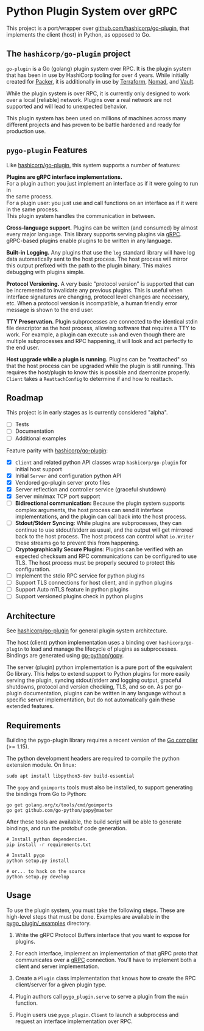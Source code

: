 # Python Plugin System over gRPC 

This project is a port/wrapper over [github.com/hashicorp/go-plugin](https://github.com/hashicorp/go-plugin), 
that implements the client (host) in Python, as opposed to Go.

## The `hashicorp/go-plugin` project

`go-plugin` is a Go (golang) plugin system over RPC. It is the plugin system
that has been in use by HashiCorp tooling for over 4 years. While initially
created for [Packer](https://www.packer.io), it is additionally in use by
[Terraform](https://www.terraform.io), [Nomad](https://www.nomadproject.io), and
[Vault](https://www.vaultproject.io).

While the plugin system is over RPC, it is currently only designed to work
over a local [reliable] network. Plugins over a real network are not supported
and will lead to unexpected behavior.

This plugin system has been used on millions of machines across many different
projects and has proven to be battle hardened and ready for production use.

## `pygo-plugin` Features

Like [hashicorp/go-plugin](https://github.com/hashicorp/go-plugin), this system supports a 
number of features:

**Plugins are gRPC interface implementations.**  
For a plugin author: you just implement an interface as if it were going to run in  
the same process.  
For a plugin user: you just use and call functions on an interface as if it 
were in the same process.  
This plugin system handles the communication in between.

**Cross-language support.** Plugins can be written (and consumed) by
almost every major language. This library supports serving plugins via
[gRPC](http://www.grpc.io). gRPC-based plugins enable plugins to be written
in any language.

**Built-in Logging.** Any plugins that use the `log` standard library
will have log data automatically sent to the host process. The host
process will mirror this output prefixed with the path to the plugin
binary. This makes debugging with plugins simple.

**Protocol Versioning.** A very basic "protocol version" is supported that
can be incremented to invalidate any previous plugins. This is useful when
interface signatures are changing, protocol level changes are necessary,
etc. When a protocol version is incompatible, a human friendly error
message is shown to the end user.

**TTY Preservation.** Plugin subprocesses are connected to the identical
stdin file descriptor as the host process, allowing software that requires
a TTY to work. For example, a plugin can execute `ssh` and even though there
are multiple subprocesses and RPC happening, it will look and act perfectly
to the end user.

**Host upgrade while a plugin is running.** Plugins can be "reattached"
so that the host process can be upgraded while the plugin is still running.
This requires the host/plugin to know this is possible and daemonize
properly. `Client` takes a `ReattachConfig` to determine if and how to
reattach.


## Roadmap

This project is in early stages as is currently considered "alpha". 

* [ ] Tests
* [ ] Documentation 
* [ ] Additional examples 

Feature parity with [hashicorp/go-plugin](https://github.com/hashicorp/go-plugin):

* [X] `Client` and related python API classes wrap `hashicorp/go-plugin` for initial host support
* [X] Initial `Server` and configuration python API
* [X] Vendored go-plugin server proto files
* [X] Server reflection and controller service (graceful shutdown)
* [X] Server min/max TCP port support
* [ ] **Bidirectional communication:** Because the plugin system supports
  complex arguments, the host process can send it interface implementations, and the 
  plugin can call back into the host process.
* [ ] **Stdout/Stderr Syncing**: While plugins are subprocesses, they can continue
  to use stdout/stderr as usual, and the output will get mirrored back to
  the host process. The host process can control what `io.Writer` these
  streams go to prevent this from happening.
* [ ] **Cryptographically Secure Plugins**: Plugins can be verified with an expected
  checksum and RPC communications can be configured to use TLS. The host process
  must be properly secured to protect this configuration.
* [ ] Implement the stdio RPC service for python plugins
* [ ] Support TLS connections for host client, and in python plugins
* [ ] Support Auto mTLS feature in python plugins
* [ ] Support versioned plugins check in python plugins

## Architecture

See [hashicorp/go-plugin](https://github.com/hashicorp/go-plugin) for general plugin
system architecture.

The host (client) python implementation uses a binding over `hashicorp/go-plugin` to load and
manage the lifecycle of plugins as subprocesses. Bindings are generated using 
[go-python/gopy](https://github.com/go-python/gopy).

The server (plugin) python implementation is a pure port of the equivalent Go library. This
helps to extend support to Python plugins for more easily serving the plugin, syncing 
stdout/stderr and logging output, graceful shutdowns, protocol and version checking, TLS, and
so on. As per go-plugin documentation, plugins can be written in any language without a specific
server implementation, but do not automatically gain these extended features.

## Requirements

Building the pygo-plugin library requires a recent version of the [Go compiler](https://golang.org) (>= 1.15).

The python development headers are required to compile the python extension module. On linux:

```
sudo apt install libpython3-dev build-essential 
```

The `gopy` and `goimports` tools must also be installed, to support generating the bindings from Go to Python:

```
go get golang.org/x/tools/cmd/goimports
go get github.com/go-python/gopy@master
```

After these tools are available, the build script will be able to generate bindings, and run the protobuf code
generation.

```
# Install python dependencies.
pip install -r requirements.txt

# Install pygo
python setup.py install

# or... to hack on the source
python setup.py develop  
```

## Usage

To use the plugin system, you must take the following steps. These are
high-level steps that must be done. Examples are available in the
[pygo_plugin/_examples](pygo_plugin/_examples/) directory.

  1. Write the gRPC Protocol Buffers interface that you want to expose for plugins.

  2. For each interface, implement an implementation of that gRPC proto
     that communicates over a [gRPC](http://www.grpc.io) connection. You'll have to implement
     both a client and server implementation.

  3. Create a `Plugin` class implementation that knows how to create the RPC
     client/server for a given plugin type.

  4. Plugin authors call `pygo_plugin.serve` to serve a plugin from the
     `main` function.

  5. Plugin users use `pygo_plugin.Client` to launch a subprocess and request
     an interface implementation over RPC.


